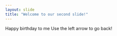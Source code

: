 ```yaml
---
layout: slide
title: "Welcome to our second slide!"
---
```

Happy birthday to me
Use the left arrow to go back!
